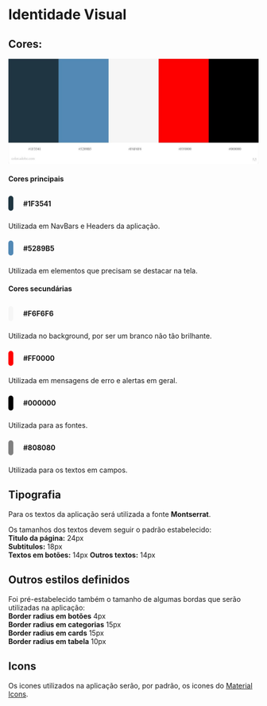 # Identidade Visual

## Cores:

![Paleta de cores](./imagens/color_pallete.jpeg)

#### Cores principais

<div style= "display: flex; width: 100%; flex-direction: row; align-items: center; margin-bottom:10px;">

<div style="background-color: #1F3541; height:30px; width:10px; border-radius: 25px; margin-right: 20px;" ></div>   

<b>#1F3541</b>

</div>

Utilizada em NavBars e Headers da aplicação.

<div style= "display: flex; width: 100%; flex-direction: row; align-items: center; margin-bottom:10px;">

<div style="background-color: #5289B5; height:30px; width:10px; border-radius: 25px; margin-right: 20px;" ></div>   

<b>#5289B5</b>

</div>

Utilizada em elementos que precisam se destacar na tela.


#### Cores secundárias


<div style= "display: flex; width: 100%; flex-direction: row; align-items: center; margin-bottom:10px;">
<div style="background-color: #F6F6F6; height:30px; width:10px; border-radius: 25px; margin-right: 20px;" ></div>

<b>#F6F6F6</b>

</div>

Utilizada no background, por ser um branco não tão brilhante.


<div style= "display: flex; width: 100%; flex-direction: row; align-items: center; margin-bottom:10px;">


<div style="background-color: #FF0000; height:30px; width:10px; border-radius: 25px; margin-right: 20px;" ></div>   

<b>#FF0000</b>

</div>

Utilizada em mensagens de erro e alertas em geral.

<div style= "display: flex; width: 100%; flex-direction: row; align-items: center; margin-bottom:10px;">

  
<div style="background-color: #000000; height:30px; width:10px; border-radius: 50px; margin-right: 20px;" ></div>   

<b>#000000</b>

</div>

Utilizada para as fontes.


<div style= "display: flex; width: 100%; flex-direction: row; align-items: center; margin-bottom:10px;">

  
<div style="background-color: #808080; height:30px; width:10px; border-radius: 50px; margin-right: 20px;" ></div>   

<b>#808080</b>

</div>

Utilizada para os textos em campos.


## Tipografia

Para os textos da aplicação será utilizada a fonte **Montserrat**. 

Os tamanhos dos textos devem seguir o padrão estabelecido:  
**Titulo da página:** 24px  
**Subtitulos:** 18px  
**Textos em botões:** 14px 
**Outros textos:** 14px  

## Outros estilos definidos

Foi pré-estabelecido também o tamanho de algumas bordas que serão utilizadas na aplicação:  
**Border radius em botões** 4px  
**Border radius em categorias** 15px  
**Border radius em cards** 15px  
**Border radius em tabela** 10px  


## Icons

Os icones utilizados na aplicação serão, por padrão, os icones do [Material Icons](https://material.io/resources/icons/?style=baseline).



